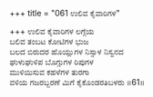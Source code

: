 +++
title = "061 ಉಲಿವ ಕೈವಾರಿಗಳ"

+++
ಉಲಿವ ಕೈವಾರಿಗಳ ಲಗ್ಗೆಯ  
ಬಲಿವ ತಂಬಟ ಕೋಟಿಗಳ ಭುಜ  
ಬಲದ ಬಿರುದರ ಹೊಯ್ಲುಗಳ ನಿಸ್ಸಾಳ ನಿಸ್ವನದ  
ಘುಳುಘುಳಿಪ ಬೊಗ್ಗುಗಳ ರಿಪುಗಳ  
ಮುಳಿಯಿಸುವ ಕಹಳೆಗಳ ತುರಗಾ  
ವಳಿಯ ಗಜರಬ್ಬರಣೆ ಮಿಗೆ ಕೈಕೊಂಡರತಿಬಳರು      ॥61॥